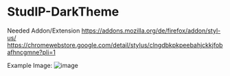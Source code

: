 # StudIP-DarkTheme

Needed Addon/Extension
https://addons.mozilla.org/de/firefox/addon/styl-us/
https://chromewebstore.google.com/detail/stylus/clngdbkpkpeebahjckkjfobafhncgmne?pli=1

Example Image:
![image](https://github.com/UwUTastisch/StudIP-DarkTheme/assets/70274651/cb371579-aae7-443a-a3b4-f9f5493c8614)

